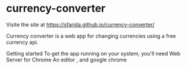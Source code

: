 # currency-converter

Visite the site at https://sfarida.github.io/currency-converter/

Currency converter is a web app for changing currencies  using a free currency api. 

Getting started
To get the app running on your system, 
you'll need Web Server for Chrome
An editor , and 
google chrome 

